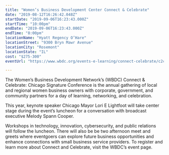 ```yaml
---
title: "Women’s Business Development Center Connect & Celebrate"
date: "2019-08-12T16:26:42.048Z"
startDate: "2019-09-06T16:23:43.000Z"
startTime: "10:00pm"
endDate: "2019-09-06T16:23:43.000Z"
endTime: "8:00pm"
locationName: "Hyatt Regency O’Hare"
locationStreet: "9300 Bryn Mawr Avenue"
locationCity: "Rosemont"
locationState: "IL"
cost: "$275-300"
eventUrl: "https://www.wbdc.org/events-e-learning/connect-celebrate/c2chicago-2/"

---
```


The Women’s Business Development Network’s (WBDC) Connect & Celebrate: Chicago Signature Conference is the annual gathering of local and regional women business owners with corporate, government, and community partners for a day of learning, networking, and celebration.

This year, keynote speaker Chicago Mayor Lori E Lightfoot will take center stage during the event’s luncheon for a conversation with broadcast executive Melody Spann Cooper.

Workshops in technology, innovation, cybersecurity, and public relations will follow the luncheon. There will also be be two afternoon meet and greets where eventgoers can explore future business opportunities and enhance connections with small business service providers. To register and learn more about Connect and Celebrate, visit the WBDC’s event page.

